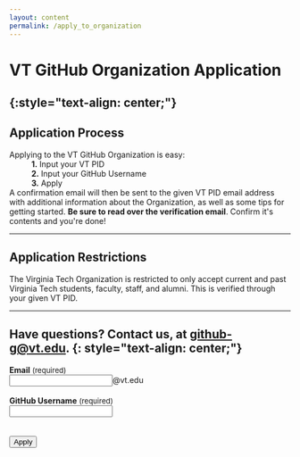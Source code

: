 ```yaml
---
layout: content
permalink: /apply_to_organization
---
```

<link href='https://fonts.googleapis.com/css?family=Open+Sans:400,700' rel='stylesheet' type='text/css'>

# **VT GitHub Organization Application**
{:style="text-align: center;"}
---

## **Application Process**  
Applying to the VT GitHub Organization is easy:  
&nbsp;&nbsp;&nbsp;&nbsp;&nbsp;&nbsp;&nbsp;&nbsp;&nbsp;&nbsp;**1.** Input your VT PID  
&nbsp;&nbsp;&nbsp;&nbsp;&nbsp;&nbsp;&nbsp;&nbsp;&nbsp;&nbsp;**2.** Input your GitHub Username  
&nbsp;&nbsp;&nbsp;&nbsp;&nbsp;&nbsp;&nbsp;&nbsp;&nbsp;&nbsp;**3.** Apply  
A confirmation email will then be sent to the given VT PID email address with additional information about the Organization, as well as some tips for getting started. **Be sure to read over the verification email**. Confirm it's contents and you're done!

---

## **Application Restrictions**  
The Virginia Tech Organization is restricted to only accept current and past Virginia Tech students, faculty, staff, and alumni. This is verified through your given VT PID.

---
Have questions? Contact us, at <github-g@vt.edu>.
{: style="text-align: center;"} 
---

<b>Email</b> <font size="2.5rem"> (required) </font><br>
<input class="rounded" type="username" name="email_field" placeholder="" id="email_field">@vt.edu<br><br>
<b>GitHub Username</b> <font size="2.5rem"> (required) </font><br>
<input class="rounded" type="username" name="username" placeholder="" id="username_field"><br><br>	
<input type="submit" value="Apply" onclick="tempFunc();"><br><br>

<a style="text-decoration: none" class="" name="apply_message" id="apply_message"><a/><br>


<script
  src="https://code.jquery.com/jquery-3.1.1.min.js"
  integrity="sha256-hVVnYaiADRTO2PzUGmuLJr8BLUSjGIZsDYGmIJLv2b8="
  crossorigin="anonymous"></script>
<script type="text/javascript" src="assets/javascript/applyFunction.js"></script>
<script type="text/javascript" src="assets/javascript/verifyApplyFields.js"></script>
<script type="text/javascript">
       getUserVal();
</script>
<script type="text/javascript">
       isValidEmail();
</script>